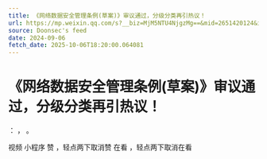 ```yaml
---
title: 《网络数据安全管理条例(草案)》审议通过，分级分类再引热议！
url: https://mp.weixin.qq.com/s?__biz=MjM5NTU4NjgzMg==&mid=2651420124&idx=1&sn=95fcc53a48c9320d7d012b76dcd78446
source: Doonsec's feed
date: 2024-09-06
fetch_date: 2025-10-06T18:20:00.064081
---
```


# 《网络数据安全管理条例(草案)》审议通过，分级分类再引热议！

：
，
。

视频
小程序
赞
，轻点两下取消赞
在看
，轻点两下取消在看